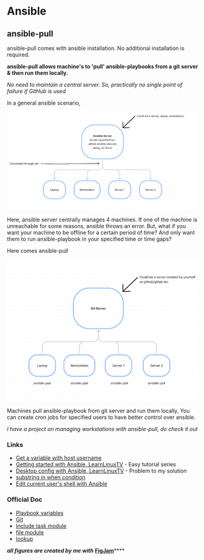 # Ansible

## ansible-pull

ansible-pull comes with ansible installation. No additional installation is required.

**ansible-pull allows machine's to 'pull' ansible-playbooks from a git server & then run them locally.**

_No need to maintain a central server. So, practically no single point of failure if GitHub is used_

In a general ansible scenario,

![normal ansible scenario](../.gitbook/assets/image%20%282%29.png)

Here, ansible server centrally manages 4 machines. If one of the machine is unreachable for some reasons, ansible throws an error. But, what if you want your machine to be offline for a certain period of time? And only want them to run ansible-playbook in your specified time or time gaps?

Here comes ansible-pull

![typical ansible-pull scenario](../.gitbook/assets/image%20%283%29.png)

Machines pull ansible-playbook from git server and run them locally, You can create cron jobs for specified users to have better control over ansible.

_I have a project on managing workstations with ansible-pull, do check it out_

### Links

* [Get a variable with host username](https://stackoverflow.com/questions/26394096/how-do-i-get-a-variable-with-the-name-of-the-user-running-ansible)
* [Getting started with Ansible, LearnLinuxTV](https://www.youtube.com/playlist?list=PLT98CRl2KxKEUHie1m24-wkyHpEsa4Y70) - Easy tutorial series
* [Desktop config with Ansible, LearnLinuxTV](https://www.youtube.com/watch?v=gIDywsGBqf4) - Problem to my solution
* [substring in when condition](https://stackoverflow.com/questions/36496911/run-an-ansible-task-only-when-the-variable-contains-a-specific-string)
* [Edit current user's shell with Ansible](https://stackoverflow.com/questions/43560657/edit-current-users-shell-with-ansible)

### Official Doc

* [Playbook variables](https://docs.ansible.com/ansible/latest/user_guide/playbooks_variables.html)
* [Git](https://docs.ansible.com/ansible/latest/collections/ansible/builtin/git_module.html) 
* [Include task module](https://docs.ansible.com/ansible/latest/collections/ansible/builtin/include_tasks_module.html)
* [file module](https://docs.ansible.com/ansible/latest/collections/ansible/builtin/file_module.html)
* [lookup](https://docs.ansible.com/ansible/latest/plugins/lookup.html)

_**all figures are created by me with**_ [**FigJam**](https://www.figma.com/figjam/)\*\*\*\*

